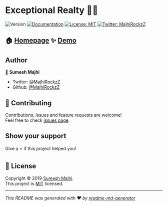 # Exceptional Realty 🧙‍♂️

![Version](https://img.shields.io/badge/version-0.0.1-blue.svg?cacheSeconds=2592000) [![Documentation](https://img.shields.io/badge/documentation-yes-brightgreen.svg)](https://github.com/MajhiRockzZ/exceptional-realty/README.md) [![License: MIT](https://img.shields.io/badge/License-MIT-yellow.svg)](https://github.com/MajhiRockzZ/exceptional-realty/LICENSE) [![Twitter: MajhiRockzZ](https://img.shields.io/twitter/follow/MajhiRockzZ.svg?style=social)](https://twitter.com/MajhiRockzZ)

## 🏠 [Homepage](https://github.com/MajhiRockzZ/exceptional-realty)  ✨ [Demo](https://majhirockzz.github.io/exceptional-realty/)

## Author

👤 **Sumesh Majhi**

- Twitter: [@MajhiRockzZ](https://twitter.com/MajhiRockzZ)
- Github: [@MajhiRockzZ](https://github.com/MajhiRockzZ)

## 🤝 Contributing

Contributions, issues and feature requests are welcome!<br />Feel free to check [issues page](https://github.com/MajhiRockzZ/exceptional-realty/issues).

## Show your support

Give a ⭐️ if this project helped you!

## 📝 License

Copyright © 2019 [Sumesh Majhi](https://github.com/MajhiRockzZ).<br />
This project is [MIT](https://github.com/MajhiRockzZ/exceptional-realty/blob/master/LICENSE) licensed.

---

_This README was generated with ❤️ by [readme-md-generator](https://github.com/kefranabg/readme-md-generator)_
